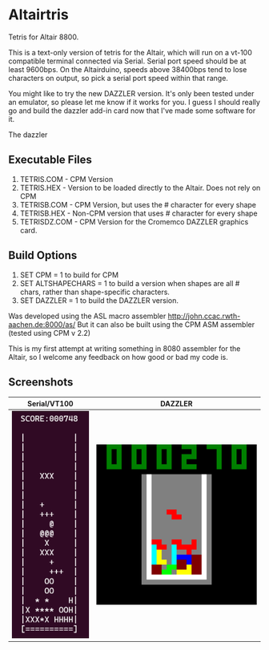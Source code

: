 # Altairtris
Tetris for Altair 8800.

This is a text-only version of tetris for the Altair, which will run on a vt-100 compatible terminal connected via Serial.
Serial port speed should be at least 9600bps. On the Altairduino, speeds above 38400bps tend to lose characters on output, 
so pick a serial port speed within that range.

You might like to try the new DAZZLER version. It's only been tested under an emulator, so please let me know if it works for you.
I guess I should really go and build the dazzler add-in card now that I've made some software for it.

The dazzler

## Executable Files

1. TETRIS.COM - CPM Version
2. TETRIS.HEX - Version to be loaded directly to the Altair. Does not rely on CPM
3. TETRISB.COM - CPM Version, but uses the # character for every shape
4. TETRISB.HEX - Non-CPM version that uses # character for every shape
5. TETRISDZ.COM - CPM Version for the Cromemco DAZZLER graphics card. 

## Build Options
1. SET CPM = 1 to build for CPM
2. SET ALTSHAPECHARS = 1 to build a version when shapes are all # chars, rather than shape-specific characters.
3. SET DAZZLER = 1 to build the DAZZLER version.

Was developed using the ASL macro assembler http://john.ccac.rwth-aachen.de:8000/as/
But it can also be built using the CPM ASM assembler (tested using CPM v 2.2)

This is my first attempt at writing something in 8080 assembler for the Altair, so I welcome any feedback on how good or bad my code is.

## Screenshots

Serial/VT100                  | DAZZLER
:-------------------------:|:-------------------------:
![SIO-2/VT100](https://github.com/phatchman/Altairtris/blob/main/img/tetris_sio.png?raw=true)  |  ![DAZZLER](https://github.com/phatchman/Altairtris/blob/main/img/tetris_dazzler.png?raw=true)